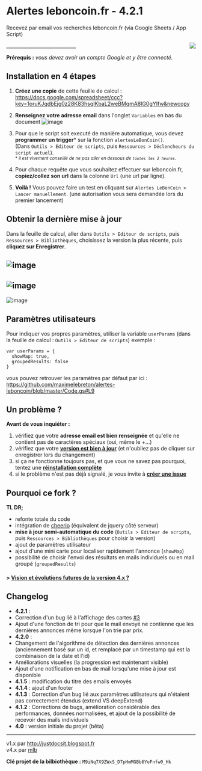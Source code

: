 

Alertes leboncoin.fr - 4.2.1
=============================
Recevez par email vos recherches leboncoin.fr (via Google Sheets / App Script)

<div style="float:right;"><img src="https://raw.githubusercontent.com/maximelebreton/alertes-leboncoin/master/main.png"/></div>
_____________________________


**Prérequis :** *vous devez avoir un compte Google et y être connecté.*

Installation en 4 étapes
----------------------------------
1. **Créez une copie** de cette feuille de calcul : https://docs.google.com/spreadsheet/ccc?key=1oruKJqdbEjg0z28K83hsqIKbaL2weBMqmA8lG0gYIfw&newcopy
 
2. **Renseignez votre adresse email** dans l'onglet `Variables` en bas du document   ![image](https://cloud.githubusercontent.com/assets/1072425/16684136/b324aec6-4503-11e6-861c-f403d3886f18.png)


3. Pour que le script soit executé de manière automatique, vous devez **programmer un trigger*** sur la fonction `alertesLeBonCoin()`.  
(Dans `Outils > Éditeur de scripts`, puis `Ressources > Déclencheurs du script actuel`).  
<small>* *il est vivement conseillé de ne pas aller en dessous de `toutes les 2 heures`.*</small>

4. Pour chaque requête que vous souhaitez effectuer sur leboncoin.fr, **copiez/collez son url** dans la colonne `Url` (une url par ligne). 

5. **Voilà !** Vous pouvez faire un test en cliquant sur `Alertes LeBonCoin > Lancer manuellement`. (une autorisation vous sera demandée lors du premier lancement)  


Obtenir la dernière mise à jour
----------------------------------
 Dans la feuille de calcul, aller dans `Outils > Editeur de scripts`, puis `Ressources > Bibliothèques`, choisissez la version la plus récente, puis **cliquez sur Enregistrer**.  

![image](https://cloud.githubusercontent.com/assets/1072425/16683980/c0f5a8f8-4502-11e6-8bd3-1fd437a57fde.png)
--------------
![image](https://cloud.githubusercontent.com/assets/1072425/16684012/e90b0554-4502-11e6-8c2b-64d41a4ce346.png)
---------------
![image](https://cloud.githubusercontent.com/assets/1072425/16684050/27f7cdec-4503-11e6-8dff-15b9b76e4c4d.png)




Paramètres utilisateurs
----------------------
Pour indiquer vos propres paramètres, utiliser la variable `userParams` (dans la feuille de calcul : `Outils > Editeur de scripts`)
exemple :
```
var userParams = {
  showMap: true,
  groupedResults: false
}
```
vous pouvez retrouver les paramètres par défaut par ici : https://github.com/maximelebreton/alertes-leboncoin/blob/master/Code.gs#L9

Un problème ?
--------------
**Avant de vous inquiéter :**  
1. vérifiez que votre **adresse email est bien renseignée** et qu'elle ne contient pas de caractères spéciaux (oui, même le +...)  
2. vérifiez que votre **[version est bien à jour](#obtenir-la-dernière-mise-à-jour)** (et n'oubliez pas de cliquer sur enregistrer lors du changement)  
3. si ça ne fonctionne toujours pas, et que vous ne savez pas pourquoi, tentez une **[réinstallation complète](#installation-en-4-étapes)**  
4. si le problème n'est pas déjà signalé, je vous invite à **[créer une issue](https://github.com/maximelebreton/alertes-leboncoin/issues)**  


Pourquoi ce fork ?
-----------------

**TL DR;**
* refonte totale du code
* intégration de [cheerio](https://github.com/3846masa/cheerio-gasify) (équivalent de jquery côté serveur)
* **mise à jour semi-automatique du code** (`Outils > Editeur de scripts`, puis `Ressources > Bibliothèques` pour choisir la version)
* ajout de paramètres utilisateur
* ajout d'une mini carte pour localiser rapidement l'annonce (`showMap`)
* possibilité de choisir l'envoi des résultats en mails individuels ou en mail groupé (`groupedResults`)

#### > [Vision et évolutions futures de la version 4.x ?](https://github.com/maximelebreton/alertes-leboncoin/issues/2)



Changelog
--------
* **4.2.1** : 
 * Correction d'un bug lié à l'affichage des cartes [#3](https://github.com/maximelebreton/alertes-leboncoin/issues/3)
 * Ajout d'une fonction de tri pour que le mail envoyé ne contienne que les dernières annonces même lorsque l'on trie par prix.
* **4.2.0** : 
 * Changement de l'algorithme de détection des dernières annonces (anciennement basé sur un id, et remplacé par un timestamp qui est la combinaison de la date et l'id)
 * Améliorations visuelles (la progression est maintenant visible)
 * Ajout d'une notification en bas de mail lorsqu'une mise à jour est disponible
* **4.1.5** : modification du titre des emails envoyés
* **4.1.4** : ajout d'un footer
* **4.1.3** : Correction d'un bug lié aux paramètres utilisateurs qui n'étaient pas correctement étendus (extend VS deepExtend)
* **4.1.2** : Corrections de bugs, amélioration considérable des performances, données normalisées, et ajout de la possibilité de recevoir des mails individuels
* **4.0** : version initiale du projet (bêta)


_____________________________



v1.x par http://justdocsit.blogspot.fr  
v4.x par [mlb](http://www.maximelebreton.com)  

**Clé projet de la bilbiothèque :** `M9iNq7X9ZWxS_D7pHmMGBb6YoFnfw0_Hk`
